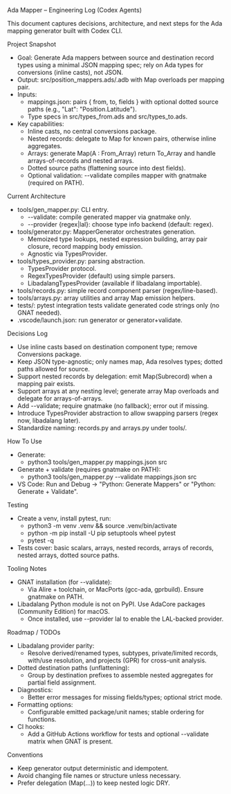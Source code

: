 Ada Mapper – Engineering Log (Codex Agents)

This document captures decisions, architecture, and next steps for the Ada mapping generator built with Codex CLI.

Project Snapshot
- Goal: Generate Ada mappers between source and destination record types using a minimal JSON mapping spec; rely on Ada types for conversions (inline casts), not JSON.
- Output: src/position_mappers.ads/.adb with Map overloads per mapping pair.
- Inputs:
  - mappings.json: pairs { from, to, fields } with optional dotted source paths (e.g., "Lat": "Position.Latitude").
  - Type specs in src/types_from.ads and src/types_to.ads.
- Key capabilities:
  - Inline casts, no central conversions package.
  - Nested records: delegate to Map for known pairs, otherwise inline aggregates.
  - Arrays: generate Map(A : From_Array) return To_Array and handle arrays-of-records and nested arrays.
  - Dotted source paths (flattening source into dest fields).
  - Optional validation: --validate compiles mapper with gnatmake (required on PATH).

Current Architecture
- tools/gen_mapper.py: CLI entry.
  - --validate: compile generated mapper via gnatmake only.
  - --provider {regex|lal}: choose type info backend (default: regex).
- tools/generator.py: MapperGenerator orchestrates generation.
  - Memoized type lookups, nested expression building, array pair closure, record mapping body emission.
  - Agnostic via TypesProvider.
- tools/types_provider.py: parsing abstraction.
  - TypesProvider protocol.
  - RegexTypesProvider (default) using simple parsers.
  - LibadalangTypesProvider (available if libadalang importable).
- tools/records.py: simple record component parser (regex/line-based).
- tools/arrays.py: array utilities and array Map emission helpers.
- tests/: pytest integration tests validate generated code strings only (no GNAT needed).
- .vscode/launch.json: run generator or generator+validate.

Decisions Log
- Use inline casts based on destination component type; remove Conversions package.
- Keep JSON type-agnostic; only names map, Ada resolves types; dotted paths allowed for source.
- Support nested records by delegation: emit Map(Subrecord) when a mapping pair exists.
- Support arrays at any nesting level; generate array Map overloads and delegate for arrays-of-arrays.
- Add --validate; require gnatmake (no fallback); error out if missing.
- Introduce TypesProvider abstraction to allow swapping parsers (regex now, libadalang later).
- Standardize naming: records.py and arrays.py under tools/.

How To Use
- Generate:
  - python3 tools/gen_mapper.py mappings.json src
- Generate + validate (requires gnatmake on PATH):
  - python3 tools/gen_mapper.py --validate mappings.json src
- VS Code: Run and Debug → "Python: Generate Mappers" or "Python: Generate + Validate".

Testing
- Create a venv, install pytest, run:
  - python3 -m venv .venv && source .venv/bin/activate
  - python -m pip install -U pip setuptools wheel pytest
  - pytest -q
- Tests cover: basic scalars, arrays, nested records, arrays of records, nested arrays, dotted source paths.

Tooling Notes
- GNAT installation (for --validate):
  - Via Alire + toolchain, or MacPorts (gcc-ada, gprbuild). Ensure gnatmake on PATH.
- Libadalang Python module is not on PyPI. Use AdaCore packages (Community Edition) for macOS.
  - Once installed, use --provider lal to enable the LAL-backed provider.

Roadmap / TODOs
- Libadalang provider parity:
  - Resolve derived/renamed types, subtypes, private/limited records, with/use resolution, and projects (GPR) for cross-unit analysis.
- Dotted destination paths (unflattening):
  - Group by destination prefixes to assemble nested aggregates for partial field assignment.
- Diagnostics:
  - Better error messages for missing fields/types; optional strict mode.
- Formatting options:
  - Configurable emitted package/unit names; stable ordering for functions.
- CI hooks:
  - Add a GitHub Actions workflow for tests and optional --validate matrix when GNAT is present.

Conventions
- Keep generator output deterministic and idempotent.
- Avoid changing file names or structure unless necessary.
- Prefer delegation (Map(...)) to keep nested logic DRY.

